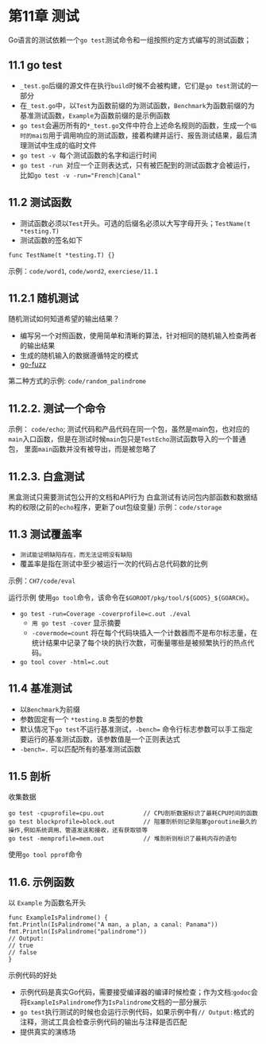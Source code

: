 # 第11章 测试

Go语言的测试依赖一个`go test`测试命令和一组按照约定方式编写的测试函数；

## 11.1 go test

* `_test.go`后缀的源文件在执行`build`时候不会被构建，它们是`go test`测试的一部分
* 在`_test.go`中，以`Test`为函数前缀的为测试函数，`Benchmark`为函数前缀的为基准测试函数，`Example`为函数前缀的是示例函数
* `go test`会遍历所有的`*_test.go`文件中符合上述命名规则的函数，生成一个`临时的mai包`用于调用响应的测试函数，接着构建并运行、报告测试结果，最后清理测试中生成的临时文件
* `go test -v `每个测试函数的名字和运行时间
* `go test -run `对应一个正则表达式，只有被匹配到的测试函数才会被运行，比如`go test -v -run="French|Canal"`

## 11.2 测试函数

* 测试函数必须以`Test`开头。可选的后缀名必须以大写字母开头；`TestName(t *testing.T)`
* 测试函数的签名如下
```
func TestName(t *testing.T) {}
```
示例：`code/word1`, `code/word2`, `exerciese/11.1`

## 11.2.1 随机测试
随机测试如何知道希望的输出结果？
* 编写另一个对照函数，使用简单和清晰的算法，针对相同的随机输入检查两者的输出结果
* 生成的随机输入的数据遵循特定的模式
* [go-fuzz](https://github.com/dvyukov/go-fuzz)


第二种方式的示例: `code/random_palindrome`

## 11.2.2. 测试一个命令
示例： `code/echo`;
测试代码和产品代码在同一个包，虽然是main包，也对应的`main`入口函数，但是在测试时候`main`包只是`TestEcho`测试函数导入的一个普通包，
里面`main`函数并没有被导出，而是被忽略了

## 11.2.3. 白盒测试
黑盒测试只需要测试包公开的文档和API行为
白盒测试有访问包内部函数和数据结构的权限(之前的`echo`程序，更新了out包级变量)
示例：`code/storage`

## 11.3 测试覆盖率

* `测试能证明缺陷存在，而无法证明没有缺陷`
* 覆盖率是指在测试中至少被运行一次的代码占总代码数的比例

示例：`CH7/code/eval` 

运行示例 使用`go tool`命令，该命令在`$GOROOT/pkg/tool/${GOOS}_${GOARCH}`。
* `go test -run=Coverage -coverprofile=c.out ./eval`
    * `用 go test -cover` 显示摘要
    * `-covermode=count` 将在每个代码块插入一个计数器而不是布尔标志量，在统计结果中记录了每个块的执行次数，可衡量哪些是被频繁执行的热点代码。
* `go tool cover -html=c.out`

## 11.4 基准测试
* 以`Benchmark`为前缀
* 参数固定有一个 `*testing.B` 类型的参数
* 默认情况下`go test`不运行基准测试，`-bench=` 命令行标志参数可以手工指定要运行的基准测试函数，该参数值是一个正则表达式
* `-bench=.` 可以匹配所有的基准测试函数

## 11.5 剖析

收集数据
```
go test -cpuprofile=cpu.out           // CPU剖析数据标识了最耗CPU时间的函数
go test blockprofile=block.out        // 阻塞剖析则记录阻塞goroutine最久的操作,例如系统调用、管道发送和接收，还有获取锁等
go test -memprofile=mem.out           // 堆剖析则标识了最耗内存的语句
```
使用`go tool pprof`命令

## 11.6. 示例函数

以 `Example` 为函数名开头

```
func ExampleIsPalindrome() {
fmt.Println(IsPalindrome("A man, a plan, a canal: Panama"))
fmt.Println(IsPalindrome("palindrome"))
// Output:
// true
// false
}
```
示例代码的好处
* 示例代码是真实Go代码，需要接受编译器的编译时候检查；作为文档:`godoc`会将`ExampleIsPalindrome`作为`IsPalindrome`文档的一部分展示
* `go test`执行测试的时候也会运行示例代码，如果示例中有`// Output:`格式的注释，测试工具会检查示例代码的输出与注释是否匹配
* 提供真实的演练场
